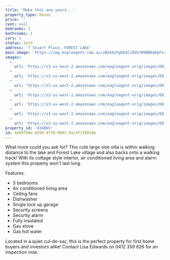 ```yaml
---
title: 'Make this one yours...'
property_type: House
price: ''
rent: null
bedrooms: 3
bathrooms: 1
cars: 1
status: Sold
address: '7 Stuart Place, FOREST LAKE'
main_image: 'https://img.eagleagent.com.au/zBSkQzhgKbQlcEHS7W9NNEQ6pFs=/1280x854/smart/https://s3-us-west-2.amazonaws.com/eagleagent-orig/images/6818429/104547416-image-M.jpg'
images:
  -
    url: 'https://s3-us-west-2.amazonaws.com/eagleagent-orig/images/6818435/104547416-image-F.jpg'
  -
    url: 'https://s3-us-west-2.amazonaws.com/eagleagent-orig/images/6818434/104547416-image-E.jpg'
  -
    url: 'https://s3-us-west-2.amazonaws.com/eagleagent-orig/images/6818433/104547416-image-D.jpg'
  -
    url: 'https://s3-us-west-2.amazonaws.com/eagleagent-orig/images/6818432/104547416-image-C.jpg'
  -
    url: 'https://s3-us-west-2.amazonaws.com/eagleagent-orig/images/6818431/104547416-image-B.jpg'
  -
    url: 'https://s3-us-west-2.amazonaws.com/eagleagent-orig/images/6818430/104547416-image-A.jpg'
  -
    url: 'https://s3-us-west-2.amazonaws.com/eagleagent-orig/images/6818429/104547416-image-M.jpg'
property_id: '434865'
id: 4e89758e-d559-4f78-9091-9ec3f17b81de
---
```

What more could you ask for? This cute large size villa is within walking distance to the lake and Forest Lake village and also backs onto a walking track! With its cottage style interior, air conditioned living area and alarm system this property won't last long.

Features:
* 3 bedrooms
* Air conditioned living area
* Ceiling fans
* Dishwasher
* Single lock up garage
* Security screens
* Security alarm
* Fully insulated
* Gas stove
* Gas hot water

Located in a quiet cul-de-sac, this is the perfect property for first home buyers and investors alike!
Contact Lisa Edwards on 0412 359 626 for an inspection now.